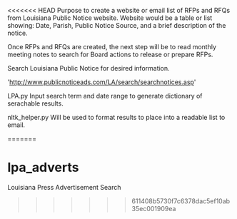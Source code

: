 <<<<<<< HEAD
Purpose to create a website or email list of RFPs and RFQs from Louisiana Public Notice website.
Website would be a table or list showing: Date, Parish, Public Notice Source, and a brief description of the notice.


Once RFPs and RFQs are created, the next step will be to read monthly meeting notes to search for Board actions to release or prepare RFPs.


Search Louisiana Public Notice for desired information.  

'http://www.publicnoticeads.com/LA/search/searchnotices.asp'

LPA.py
Input search term and date range to generate dictionary of serachable results.

nltk_helper.py
Will be used to format results to place into a readable list to email.

=======
# lpa_adverts
Louisiana Press Advertisement Search
>>>>>>> 611408b5730f7c6378dac5ef10ab35ec001909ea
